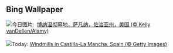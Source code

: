 ## Bing Wallpaper
![](https://www.bing.com/th?id=OHR.SavannahSculpture_ZH-CN7663694208_UHD.jpg&w=1000)今日图片: &nbsp;[博纳温彻墓地，萨凡纳，佐治亚州，美国 (© Kelly vanDellen/Alamy)](https://www.bing.com/th?id=OHR.SavannahSculpture_ZH-CN7663694208_UHD.jpg)
<br><br/>
![](https://www.bing.com/th?id=OHR.FiveWinds_EN-US0292788215_UHD.jpg&w=1000)Today: [Windmills in Castilla-La Mancha, Spain (© Getty Images)](https://www.bing.com/th?id=OHR.FiveWinds_EN-US0292788215_UHD.jpg)
<br><br/>
